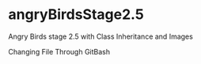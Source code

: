 # angryBirdsStage2.5
Angry Birds stage 2.5 with Class Inheritance and Images

Changing File Through GitBash